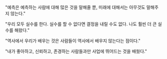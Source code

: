 
"예측은 예측하는 사람에 대해 많은 것을 말해줄 뿐, 미래에 대해서는 아무것도 말해주지 않는다."

"우리 모두 실수를 한다. 실수를 할 수 없다면 결정을 내릴 수도 없다. 나도 훨씬 더 큰 실수를 해왔다."

"역사에서 우리가 배우는 것은 사람들이 역사에서 배우지 않는다는 점이다."

"내가 좋아하고, 신뢰하고, 존경하는 사람들과만 사업에 뛰어드는 것을 배웠다."